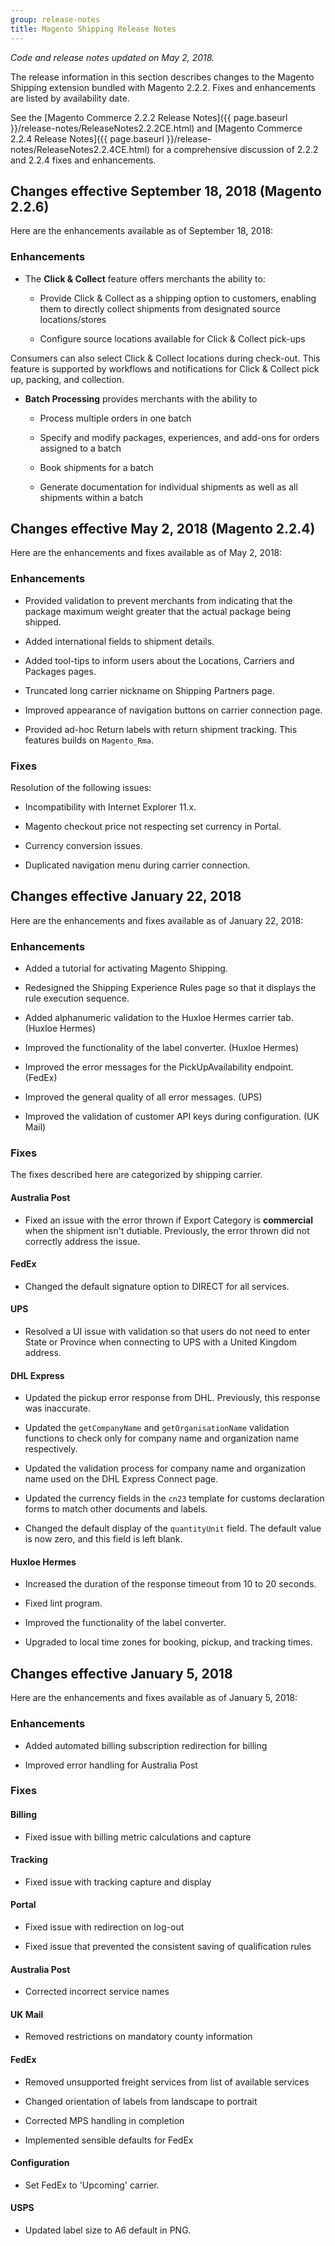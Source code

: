 ```yaml
---
group: release-notes
title: Magento Shipping Release Notes
---
```

*Code and release notes updated on May 2, 2018.*

The release information in this section describes changes to the Magento Shipping extension bundled with Magento 2.2.2.  Fixes and enhancements are listed by availability date.

See the [Magento Commerce 2.2.2 Release Notes]({{ page.baseurl }}/release-notes/ReleaseNotes2.2.2CE.html) and [Magento Commerce 2.2.4 Release Notes]({{ page.baseurl }}/release-notes/ReleaseNotes2.2.4CE.html) for a comprehensive discussion of 2.2.2 and 2.2.4 fixes and enhancements.

## Changes effective September 18, 2018 (Magento 2.2.6)

Here are the enhancements available as of September 18, 2018:

### Enhancements

*  The **Click & Collect** feature offers merchants the ability to:

   *  Provide Click & Collect as a shipping option to customers, enabling them to directly collect shipments from designated source locations/stores

   *  Configure source locations available for Click & Collect pick-ups

Consumers can also select Click & Collect locations during check-out. This feature is supported by workflows and notifications for Click & Collect pick up, packing, and collection.

*  **Batch Processing** provides merchants with the ability to

   *  Process multiple orders in one batch

   *  Specify and modify packages, experiences, and add-ons for orders assigned to a batch

   *  Book shipments for a batch

   *  Generate documentation for individual shipments as well as all shipments within a batch

## Changes effective May 2, 2018 (Magento 2.2.4)

Here are the enhancements and  fixes available as of May 2, 2018:

### Enhancements

*  Provided validation to prevent merchants from indicating that the  package maximum weight greater that the actual package being shipped.

*  Added international fields to shipment details.

*  Added  tool-tips to inform users about the Locations, Carriers and Packages pages.

*  Truncated long carrier nickname on Shipping Partners page.

*  Improved appearance of  navigation buttons on carrier connection page.

*  Provided ad-hoc Return labels with return shipment tracking. This features builds on `Magento_Rma`.

### Fixes

Resolution of the following issues:

*  Incompatibility with Internet Explorer 11.x.

*  Magento checkout price not respecting set currency in Portal.

*  Currency conversion issues.

*  Duplicated navigation menu during carrier connection.

## Changes effective January 22, 2018

Here are the enhancements and fixes available as of January 22, 2018:

### Enhancements

*  Added a tutorial for activating Magento Shipping.

*  Redesigned the Shipping Experience Rules page so that it displays the rule execution sequence.

*  Added alphanumeric validation to the Huxloe Hermes carrier tab. (Huxloe Hermes)

*  Improved the functionality of the label converter. (Huxloe Hermes)

*  Improved the error messages for the PickUpAvailability endpoint. (FedEx)

*  Improved the general quality of all error messages. (UPS)

*  Improved the validation of customer API keys during configuration.  (UK Mail)

### Fixes

The fixes described here are categorized by shipping carrier.

#### Australia Post

*  Fixed an issue with the error thrown if Export Category is **commercial** when the shipment isn't dutiable. Previously, the error thrown did not correctly address the issue.

#### FedEx

*  Changed the default signature option to DIRECT for all services.

#### UPS

*  Resolved a UI issue with validation so that users do not need to enter State or Province when connecting to UPS with a United Kingdom  address.

#### DHL Express

*  Updated the pickup error response from DHL. Previously, this response was inaccurate.

*  Updated the `getCompanyName` and `getOrganisationName` validation functions to check only for company name and organization name respectively.

*  Updated the validation process for company name and organization name used on the DHL Express Connect page.

*  Updated the currency fields in the `cn23` template for customs declaration forms to match other documents and labels.

*  Changed the default display of the `quantityUnit` field. The default value is now zero, and this field is left blank.

#### Huxloe Hermes

*  Increased the duration of the response timeout from 10 to 20 seconds.

*  Fixed lint program.

*  Improved the functionality of the label converter.

*  Upgraded to local time zones for booking, pickup, and tracking times.

## Changes effective January 5, 2018

Here are the enhancements and fixes available as of January 5, 2018:

### Enhancements

*  Added automated billing subscription redirection for billing

*  Improved error handling for Australia Post

### Fixes

#### Billing

*  Fixed issue with billing metric calculations and capture

#### Tracking

*  Fixed issue with tracking capture and display

#### Portal

*  Fixed issue with redirection on log-out

*  Fixed issue that prevented the consistent saving of qualification rules

#### Australia Post

*  Corrected incorrect service names

#### UK Mail

*  Removed restrictions on mandatory county information

#### FedEx

*  Removed unsupported freight services from list of available services

*  Changed orientation of labels from landscape to portrait

*  Corrected MPS handling in completion

*  Implemented sensible defaults for FedEx

#### Configuration

*  Set FedEx  to 'Upcoming' carrier.

#### USPS

*  Updated label size to A6 default in PNG.
